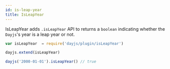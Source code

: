 ```yaml
---
id: is-leap-year
title: IsLeapYear
---
```

IsLeapYear adds `.isLeapYear` API to returns a `boolean` indicating whether the `Dayjs`'s year is a leap year or not.

```javascript
var isLeapYear  = require('dayjs/plugin/isLeapYear')

dayjs.extend(isLeapYear)

dayjs('2000-01-01').isLeapYear() // true
```
